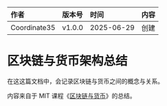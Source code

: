 | 作者 | 版本号 | 时间 | 内容 |
| :--- | :--- | :--- | :--- |
| Coordinate35 | v1.0.0 | 2025-06-29 | 创建 |

# 区块链与货币架构总结

在这这篇文档中，会记录区块链与货币之间的概念与关系。

内容来自于 MIT 课程《[区块链与货币](https://ocw.mit.edu/courses/15-s12-blockchain-and-money-fall-2018/download/)》的总结。

